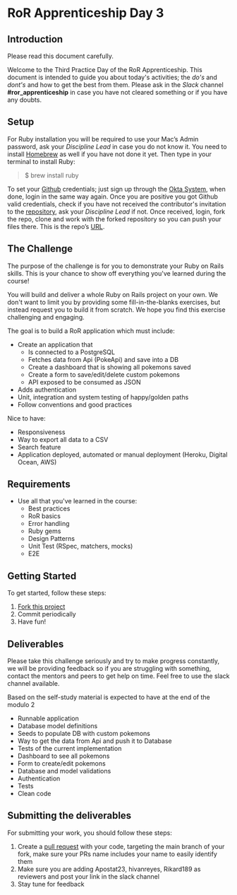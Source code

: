 # RoR Apprenticeship Day 3

## Introduction

Please read this document carefully.

Welcome to the Third Practice Day of the RoR Apprenticeship. This document is intended to guide you about today's activities; the *do's* and *dont's* and how to get the best from them. Please ask in the *Slack* channel **#ror_apprenticeship** in case you have not cleared something or if you have any doubts.

## Setup

For Ruby installation you will be required to use your Mac’s Admin password, ask your *Discipline Lead* in case you do not know it. You need to install [Homebrew](https://brew.sh/) as well if you have not done it yet. Then type in your terminal to install Ruby:

> $ brew install ruby

To set your [Github](https://github.com/) credentials; just sign up through the [Okta System](https://wizeline.okta.com/), when done, login in the same way again. Once you are positive you got Github valid credentials, check if you have not received the contributor's invitation to the [repository](https://github.com/wizelineacademy/ror-apprenticeship-q12022), ask your *Discipline Lead* if not. Once received, login, fork the repo, clone and work with the forked repository so you can push your files there. This is the repo’s [URL](https://github.com/wizelineacademy/ror-apprenticeship-q12022).

## The Challenge

The purpose of the challenge is for you to demonstrate your Ruby on Rails skills. This is your chance to show off everything you've learned during the course!

You will build and deliver a whole Ruby on Rails project on your own. We don't want to limit you by providing some fill-in-the-blanks exercises, but instead request you to build it from scratch. We hope you find this exercise challenging and engaging.

The goal is to build a RoR application which must include:

- Create an application that
  - Is connected to a PostgreSQL
  - Fetches data from Api (PokeApi) and save into a DB
  - Create a dashboard that is showing all pokemons saved
  - Create a form to save/edit/delete custom pokemons
  - API exposed to be consumed as JSON
- Adds authentication
- Unit, integration and system testing of happy/golden paths
- Follow conventions and good practices

Nice to have:

- Responsiveness
- Way to export all data to a CSV
- Search feature
- Application deployed, automated or manual deployment (Heroku, Digital Ocean, AWS)

## Requirements

- Use all that you've learned in the course:
  - Best practices
  - RoR basics
  - Error handling
  - Ruby gems
  - Design Patterns
  - Unit Test (RSpec, matchers, mocks)
  - E2E

## Getting Started

To get started, follow these steps:

1. [Fork this project](https://docs.github.com/en/get-started/quickstart/fork-a-repo)
2. Commit periodically
3. Have fun!

## Deliverables
Please take this challenge seriously and try to make progress constantly, we will be providing feedback so if you are struggling with something, contact the mentors and peers to get help on time. Feel free to use the slack channel available.

Based on the self-study material is expected to have at the end of the modulo 2

- Runnable application
- Database model definitions
- Seeds to populate DB with custom pokemons
- Way to get the data from Api and push it to Database
- Tests of the current implementation
- Dashboard to see all pokemons
- Form to create/edit pokemons
- Database and model validations
- Authentication
- Tests
- Clean code

## Submitting the deliverables

For submitting your work, you should follow these steps:

1. Create a [pull request](https://docs.github.com/en/pull-requests/collaborating-with-pull-requests/proposing-changes-to-your-work-with-pull-requests/creating-a-pull-request-from-a-fork) with your code, targeting the main branch of your fork, make sure your PRs name includes your name to easily identify them
2. Make sure you are adding Apostat23, hivanreyes, Rikard189 as reviewers and post your link in the slack channel
3. Stay tune for feedback

